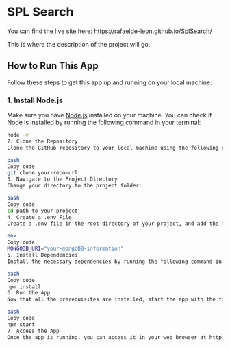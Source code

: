 # SPL Search

You can find the live site here: https://rafaelde-leon.github.io/SplSearch/

This is where the description of the project will go.

## How to Run This App

Follow these steps to get this app up and running on your local machine:

### 1. Install Node.js

Make sure you have [Node.js](https://nodejs.org/) installed on your machine. You can check if Node is installed by running the following command in your terminal:

```bash
node -v
2. Clone the Repository
Clone the GitHub repository to your local machine using the following command, replacing your-repo-url with the actual URL of the repository:

bash
Copy code
git clone your-repo-url
3. Navigate to the Project Directory
Change your directory to the project folder:

bash
Copy code
cd path-to-your-project
4. Create a .env File
Create a .env file in the root directory of your project, and add the following line with your MongoDB connection details:

env
Copy code
MONGODB_URI="your-mongoDB-information"
5. Install Dependencies
Install the necessary dependencies by running the following command in the project directory:

bash
Copy code
npm install
6. Run the App
Now that all the prerequisites are installed, start the app with the following command:

bash
Copy code
npm start
7. Access the App
Once the app is running, you can access it in your web browser at http://localhost:3000, unless the app is configured to run on a different port.
```
